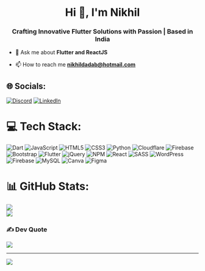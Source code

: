 <h1 align="center">Hi 👋, I'm Nikhil</h1>
<h3 align="center">Crafting Innovative Flutter Solutions with Passion | Based in India</h3>

- 💬 Ask me about **Flutter and ReactJS**

- 📫 How to reach me **nikhildadab@hotmail.com**



## 🌐 Socials:
[![Discord](https://img.shields.io/badge/Discord-%237289DA.svg?logo=discord&logoColor=white)](https://discord.gg/.error410) [![LinkedIn](https://img.shields.io/badge/LinkedIn-%230077B5.svg?logo=linkedin&logoColor=white)](https://linkedin.com/in/nikhil-d-8915302a3) 

# 💻 Tech Stack:
![Dart](https://img.shields.io/badge/dart-%230175C2.svg?style=for-the-badge&logo=dart&logoColor=white) ![JavaScript](https://img.shields.io/badge/javascript-%23323330.svg?style=for-the-badge&logo=javascript&logoColor=%23F7DF1E) ![HTML5](https://img.shields.io/badge/html5-%23E34F26.svg?style=for-the-badge&logo=html5&logoColor=white) ![CSS3](https://img.shields.io/badge/css3-%231572B6.svg?style=for-the-badge&logo=css3&logoColor=white) ![Python](https://img.shields.io/badge/python-3670A0?style=for-the-badge&logo=python&logoColor=ffdd54) ![Cloudflare](https://img.shields.io/badge/Cloudflare-F38020?style=for-the-badge&logo=Cloudflare&logoColor=white) ![Firebase](https://img.shields.io/badge/firebase-%23039BE5.svg?style=for-the-badge&logo=firebase) ![Bootstrap](https://img.shields.io/badge/bootstrap-%238511FA.svg?style=for-the-badge&logo=bootstrap&logoColor=white) ![Flutter](https://img.shields.io/badge/Flutter-%2302569B.svg?style=for-the-badge&logo=Flutter&logoColor=white) ![jQuery](https://img.shields.io/badge/jquery-%230769AD.svg?style=for-the-badge&logo=jquery&logoColor=white) ![NPM](https://img.shields.io/badge/NPM-%23CB3837.svg?style=for-the-badge&logo=npm&logoColor=white) ![React](https://img.shields.io/badge/react-%2320232a.svg?style=for-the-badge&logo=react&logoColor=%2361DAFB) ![SASS](https://img.shields.io/badge/SASS-hotpink.svg?style=for-the-badge&logo=SASS&logoColor=white) ![WordPress](https://img.shields.io/badge/WordPress-%23117AC9.svg?style=for-the-badge&logo=WordPress&logoColor=white) ![Firebase](https://img.shields.io/badge/Firebase-039BE5?style=for-the-badge&logo=Firebase&logoColor=white) ![MySQL](https://img.shields.io/badge/mysql-%2300000f.svg?style=for-the-badge&logo=mysql&logoColor=white) ![Canva](https://img.shields.io/badge/Canva-%2300C4CC.svg?style=for-the-badge&logo=Canva&logoColor=white) ![Figma](https://img.shields.io/badge/figma-%23F24E1E.svg?style=for-the-badge&logo=figma&logoColor=white)
# 📊 GitHub Stats:
![](https://github-readme-streak-stats.herokuapp.com/?user=nikhild1998&theme=dark&hide_border=true)<br/>
![](https://github-readme-stats.vercel.app/api/top-langs/?username=nikhild1998&theme=dark&hide_border=true&include_all_commits=true&count_private=true&layout=compact)

### ✍️ Dev Quote
![](https://quotes-github-readme.vercel.app/api?type=horizontal&theme=dark)

---
[![](https://visitcount.itsvg.in/api?id=nikhild1998&icon=0&color=0)](https://visitcount.itsvg.in)
